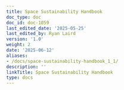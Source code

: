 ```yaml
---
title: Space Sustainability Handbook
doc_type: doc
doc_id: doc-1059
last_edited_date: '2025-05-25'
last_edited_by: Ryan Laird
version: '1.0'
weight: 2
date: '2025-06-12'
aliases:
- /docs/space-sustainability-handbook_1_1/
description: ''
linkTitle: Space Sustainability Handbook
type: docs
---
```


<!-- Unsupported block type: table_of_contents -->

<!-- Unsupported block type: unsupported -->

